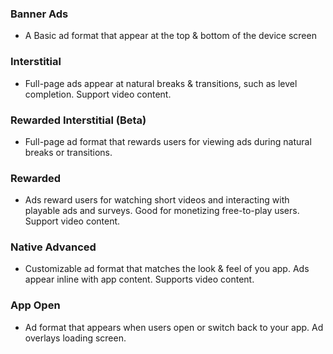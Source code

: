 ### Banner Ads
- A Basic ad format that appear at the top & bottom of the device screen

### Interstitial
- Full-page ads appear at natural breaks & transitions, such as level completion. Support video content.

### Rewarded Interstitial (Beta)
- Full-page ad format that rewards users for viewing ads during natural breaks or transitions.

### Rewarded
- Ads reward users for watching short videos and interacting with playable ads and surveys. Good for monetizing free-to-play users. Support video content.

### Native Advanced
- Customizable ad format that matches the look & feel of you app. Ads appear inline with app content. Supports video content.

### App Open
- Ad format that appears when users open or switch back to your app. Ad overlays loading screen.